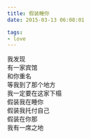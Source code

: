 ```yaml
---
title: 假装睡你
date: 2015-03-13 06:08:01

tags: 
- love
---
```

我发现\
有一家宾馆\
和你重名\
等我到了那个地方\
我一定要在这家下榻\
假装我在睡你\
假装我托付自己\
假装在你那\
我有一席之地
